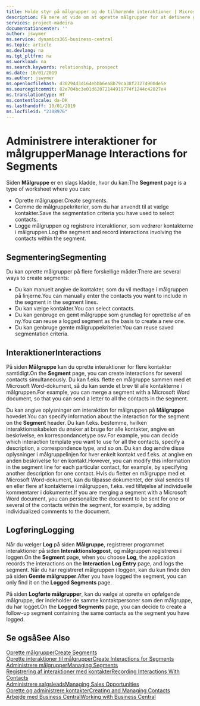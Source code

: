 ```yaml
---
title: Holde styr på målgrupper og de tilhørende interaktioner | Microsoft Docs
description: Få mere at vide om at oprette målgrupper for at definere grupper af kontaktpersoner og angive interaktioner for målgrupper.
services: project-madeira
documentationcenter: ''
author: jswymer
ms.service: dynamics365-business-central
ms.topic: article
ms.devlang: na
ms.tgt_pltfrm: na
ms.workload: na
ms.search.keywords: relationship, prospect
ms.date: 10/01/2019
ms.author: jswymer
ms.openlocfilehash: d30294d3d164ebbb6ea8b79ca38f23274900de5e
ms.sourcegitcommit: 02e704bc3e01d62072144919774f1244c42827e4
ms.translationtype: HT
ms.contentlocale: da-DK
ms.lasthandoff: 10/01/2019
ms.locfileid: "2308976"
---
```

# <a name="manage-interactions-for-segments"></a><span data-ttu-id="c2875-103">Administrere interaktioner for målgrupper</span><span class="sxs-lookup"><span data-stu-id="c2875-103">Manage Interactions for Segments</span></span>
<span data-ttu-id="c2875-104">Siden **Målgruppe** er en slags kladde, hvor du kan:</span><span class="sxs-lookup"><span data-stu-id="c2875-104">The **Segment** page is a type of worksheet where you can:</span></span>

* <span data-ttu-id="c2875-105">Oprette målgrupper.</span><span class="sxs-lookup"><span data-stu-id="c2875-105">Create segments.</span></span>
* <span data-ttu-id="c2875-106">Gemme de målgruppekriterier, som du har anvendt til at vælge kontakter.</span><span class="sxs-lookup"><span data-stu-id="c2875-106">Save the segmentation criteria you have used to select contacts.</span></span>
* <span data-ttu-id="c2875-107">Logge målgruppen og registrere interaktioner, som vedrører kontakterne i målgruppen.</span><span class="sxs-lookup"><span data-stu-id="c2875-107">Log the segment and record interactions involving the contacts within the segment.</span></span>

## <a name="segmenting"></a><span data-ttu-id="c2875-108">Segmentering</span><span class="sxs-lookup"><span data-stu-id="c2875-108">Segmenting</span></span>
<span data-ttu-id="c2875-109">Du kan oprette målgrupper på flere forskellige måder:</span><span class="sxs-lookup"><span data-stu-id="c2875-109">There are several ways to create segments:</span></span>

* <span data-ttu-id="c2875-110">Du kan manuelt angive de kontakter, som du vil medtage i målgruppen på linjerne.</span><span class="sxs-lookup"><span data-stu-id="c2875-110">You can manually enter the contacts you want to include in the segment in the segment lines.</span></span>
* <span data-ttu-id="c2875-111">Du kan vælge kontakter.</span><span class="sxs-lookup"><span data-stu-id="c2875-111">You can select contacts.</span></span>
* <span data-ttu-id="c2875-112">Du kan genbruge en gemt målgruppe som grundlag for oprettelse af en ny.</span><span class="sxs-lookup"><span data-stu-id="c2875-112">You can reuse a logged segment as the basis to create a new one.</span></span>
* <span data-ttu-id="c2875-113">Du kan genbruge gemte målgruppekriterier.</span><span class="sxs-lookup"><span data-stu-id="c2875-113">You can reuse saved segmentation criteria.</span></span>

## <a name="interactions"></a><span data-ttu-id="c2875-114">Interaktioner</span><span class="sxs-lookup"><span data-stu-id="c2875-114">Interactions</span></span>
<span data-ttu-id="c2875-115">På siden **Målgruppe** kan du oprette interaktioner for flere kontakter samtidigt.</span><span class="sxs-lookup"><span data-stu-id="c2875-115">On the **Segment** page, you can create interactions for several contacts simultaneously.</span></span> <span data-ttu-id="c2875-116">Du kan f.eks. flette en målgruppe sammen med et Microsoft Word-dokument, så du kan sende et brev til alle kontakterne i målgruppen.</span><span class="sxs-lookup"><span data-stu-id="c2875-116">For example, you can merge a segment with a Microsoft Word document, so that you can send a letter to all the contacts in the segment.</span></span>

<span data-ttu-id="c2875-117">Du kan angive oplysninger om interaktion for målgruppen på **Målgruppe** hovedet.</span><span class="sxs-lookup"><span data-stu-id="c2875-117">You can specify information about the interaction for the segment on the **Segment** header.</span></span> <span data-ttu-id="c2875-118">Du kan f.eks. bestemme, hvilken interaktionsskabelon du ønsker at bruge for alle kontakter, angive en beskrivelse, en korrespondancetype osv.</span><span class="sxs-lookup"><span data-stu-id="c2875-118">For example, you can decide which interaction template you want to use for all the contacts, specify a description, a correspondence type, and so on.</span></span> <span data-ttu-id="c2875-119">Du kan dog ændre disse oplysninger i målgruppelinjen for hver enkelt kontakt ved f.eks. at angive en anden beskrivelse for en kontakt.</span><span class="sxs-lookup"><span data-stu-id="c2875-119">However, you can modify this information in the segment line for each particular contact, for example, by specifying another description for one contact.</span></span> <span data-ttu-id="c2875-120">Hvis du fletter en målgruppe med et Microsoft Word-dokument, kan du tilpasse dokumentet, der skal sendes til en eller flere af kontakterne i målgruppen, f.eks. ved tilføjelse af individuelle kommentarer i dokumentet.</span><span class="sxs-lookup"><span data-stu-id="c2875-120">If you are merging a segment with a Microsoft Word document, you can personalize the document to be sent for one or several of the contacts within the segment, for example, by adding individualized comments to the document.</span></span>

## <a name="logging"></a><span data-ttu-id="c2875-121">Logføring</span><span class="sxs-lookup"><span data-stu-id="c2875-121">Logging</span></span>
<span data-ttu-id="c2875-122">Når du vælger **Log** på siden **Målgruppe**, registrerer programmet interaktioner på siden **Interaktionslogpost**, og målgruppen registreres i loggen.</span><span class="sxs-lookup"><span data-stu-id="c2875-122">On the **Segment** page, when you choose **Log**, the application records the interactions on the **Interaction Log Entry** page, and logs the segment.</span></span> <span data-ttu-id="c2875-123">Når du har registreret målgruppen i loggen, kan du kun finde den på siden **Gemte målgrupper**.</span><span class="sxs-lookup"><span data-stu-id="c2875-123">After you have logged the segment, you can only find it on the **Logged Segments** page.</span></span>

<span data-ttu-id="c2875-124">På siden **Logførte målgrupper**, kan du vælge at oprette en opfølgende målgruppe, der indeholder de samme kontaktpersoner som den målgruppe, du har logget.</span><span class="sxs-lookup"><span data-stu-id="c2875-124">On the **Logged Segments** page, you can decide to create a follow-up segment containing the same contacts as the segment you have logged.</span></span>

## <a name="see-also"></a><span data-ttu-id="c2875-125">Se også</span><span class="sxs-lookup"><span data-stu-id="c2875-125">See Also</span></span>
[<span data-ttu-id="c2875-126">Oprette målgrupper</span><span class="sxs-lookup"><span data-stu-id="c2875-126">Create Segments</span></span>](marketing-how-create-segment.md)  
[<span data-ttu-id="c2875-127">Oprette interaktioner til målgrupper</span><span class="sxs-lookup"><span data-stu-id="c2875-127">Create Interactions for Segments</span></span>](marketing-how-create-interactions.md)  
[<span data-ttu-id="c2875-128">Administrere målgrupper</span><span class="sxs-lookup"><span data-stu-id="c2875-128">Managing Segments</span></span>](marketing-segments.md)  
[<span data-ttu-id="c2875-129">Registrering af interaktioner med kontakter</span><span class="sxs-lookup"><span data-stu-id="c2875-129">Recording Interactions With Contacts</span></span>](marketing-interactions.md)  
[<span data-ttu-id="c2875-130">Administrere salgsleads</span><span class="sxs-lookup"><span data-stu-id="c2875-130">Managing Sales Opportunities</span></span>](marketing-manage-sales-opportunities.md)  
[<span data-ttu-id="c2875-131">Oprette og administrere kontakter</span><span class="sxs-lookup"><span data-stu-id="c2875-131">Creating and Managing Contacts</span></span>](marketing-contacts.md)  
[<span data-ttu-id="c2875-132">Arbejde med Business Central</span><span class="sxs-lookup"><span data-stu-id="c2875-132">Working with Business Central</span></span>](ui-work-product.md)

